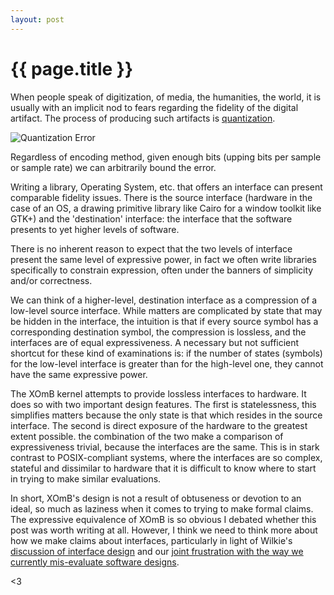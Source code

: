 ```yaml
---
layout: post
---
```

# {{ page.title }}

When people speak of digitization, of media, the humanities, the
world, it is usually with an implicit nod to fears regarding the
fidelity of the digital artifact.  The process of producing such
artifacts is [quantization][quant].

[quant]: http://en.wikipedia.org/wiki/Quantization_(signal_processing) "quantization"

![Quantization Error](http://upload.wikimedia.org/wikipedia/commons/2/22/Quanterr.png)

Regardless of encoding method, given enough bits (upping bits per
sample or sample rate) we can arbitrarily bound the error.

Writing a library, Operating System, etc. that offers an interface can
present comparable fidelity issues. There is the source interface
(hardware in the case of an OS, a drawing primitive library like Cairo
for a window toolkit like GTK+) and the 'destination' interface: the
interface that the software presents to yet higher levels of software.

There is no inherent reason to expect that the two levels of interface
present the same level of expressive power, in fact we often write
libraries specifically to constrain expression, often under the banners
of simplicity and/or correctness.

We can think of a higher-level, destination interface as a compression
of a low-level source interface. While matters are complicated by
state that may be hidden in the interface, the intuition is that if
every source symbol has a corresponding destination symbol, the
compression is lossless, and the interfaces are of equal
expressiveness. A necessary but not sufficient shortcut for these kind
of examinations is: if the number of states (symbols) for the
low-level interface is greater than for the high-level one, they cannot
have the same expressive power.

The XOmB kernel attempts to provide lossless interfaces to hardware.
It does so with two important design features.  The first is
statelessness, this simplifies matters because the only state is that
which resides in the source interface.  The second is direct exposure
of the hardware to the greatest extent possible. the combination of the
two make a comparison of expressiveness trivial, because the
interfaces are the same. This is in stark contrast to POSIX-compliant
systems, where the interfaces are so complex, stateful and dissimilar
to hardware that it is difficult to know where to start in trying to
make similar evaluations.

In short, XOmB's design is not a result of obtuseness or devotion to
an ideal, so much as laziness when it comes to trying to make formal
claims.  The expressive equivalence of XOmB is so obvious I debated
whether this post was worth writing at all. However, I think we need
to think more about how we make claims about interfaces, particularly
in light of Wilkie's [discussion of interface
design](http://blog.davewilkinsonii.com/posts/a-language-for-interfaces)
and our [joint frustration with the way we currently mis-evaluate
software designs](http://blog.davewilkinsonii.com/posts/kaashoeks-law).

<3
